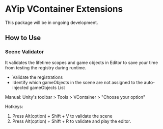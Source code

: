 # AYip VContainer Extensions
This package will be in ongoing development.

## How to Use
### Scene Validator
It validates the lifetime scopes and game objects in Editor to save your time from testing the registry during runtime.
- Validate the registrations
- Identify which gameObjects in the scene are not assigned to the auto-injected gameObjects List

Manual: Unity's toolbar > Tools > VContainer > "Choose your option"

Hotkeys:
1. Press Alt(option) + Shift + V to validate the scene
2. Press Alt(option) + Shift + R to validate and play the editor.